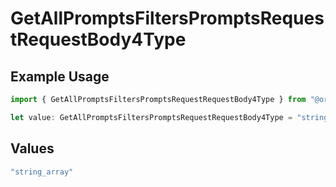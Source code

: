 # GetAllPromptsFiltersPromptsRequestRequestBody4Type

## Example Usage

```typescript
import { GetAllPromptsFiltersPromptsRequestRequestBody4Type } from "@orq-ai/node/models/operations";

let value: GetAllPromptsFiltersPromptsRequestRequestBody4Type = "string_array";
```

## Values

```typescript
"string_array"
```